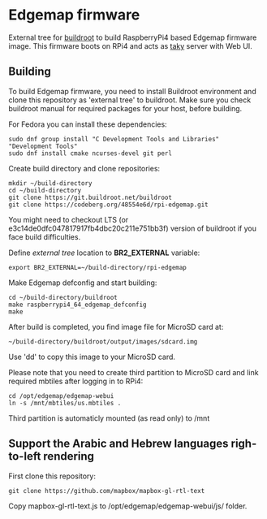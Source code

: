# Edgemap firmware

External tree for [buildroot](https://buildroot.org) to build RaspberryPi4 based Edgemap firmware image. This firmware boots on RPi4 and acts as [taky](https://github.com/tkuester/taky) server with Web UI. 

## Building

To build Edgemap firmware, you need to install Buildroot environment and clone this repository as 'external tree' to buildroot. Make sure you check buildroot manual for required packages for your host, before building.

For Fedora you can install these dependencies:

```
sudo dnf group install "C Development Tools and Libraries" "Development Tools"
sudo dnf install cmake ncurses-devel git perl
```

Create build directory and clone repositories:

```
mkdir ~/build-directory
cd ~/build-directory
git clone https://git.buildroot.net/buildroot
git clone https://codeberg.org/48554e6d/rpi-edgemap.git
```

You might need to checkout LTS (or e3c14de0dfc047817917fb4dbc20c211e751bb3f) version of buildroot if you face build difficulties.

Define _external tree_ location to **BR2_EXTERNAL** variable:

```
export BR2_EXTERNAL=~/build-directory/rpi-edgemap
```

Make Edgemap defconfig and start building:

```
cd ~/build-directory/buildroot
make raspberrypi4_64_edgemap_defconfig
make
```

After build is completed, you find image file for MicroSD card at:

```
~/build-directory/buildroot/output/images/sdcard.img
```

Use 'dd' to copy this image to your MicroSD card.

Please note that you need to create third partition to MicroSD card and link required mbtiles after logging in to RPi4:

```
cd /opt/edgemap/edgemap-webui
ln -s /mnt/mbtiles/us.mbtiles .
```

Third partition is automaticly mounted (as read only) to /mnt

## Support the Arabic and Hebrew languages righ-to-left rendering

First clone this repository:

```
git clone https://github.com/mapbox/mapbox-gl-rtl-text
```

Copy mapbox-gl-rtl-text.js to /opt/edgemap/edgemap-webui/js/ folder.

